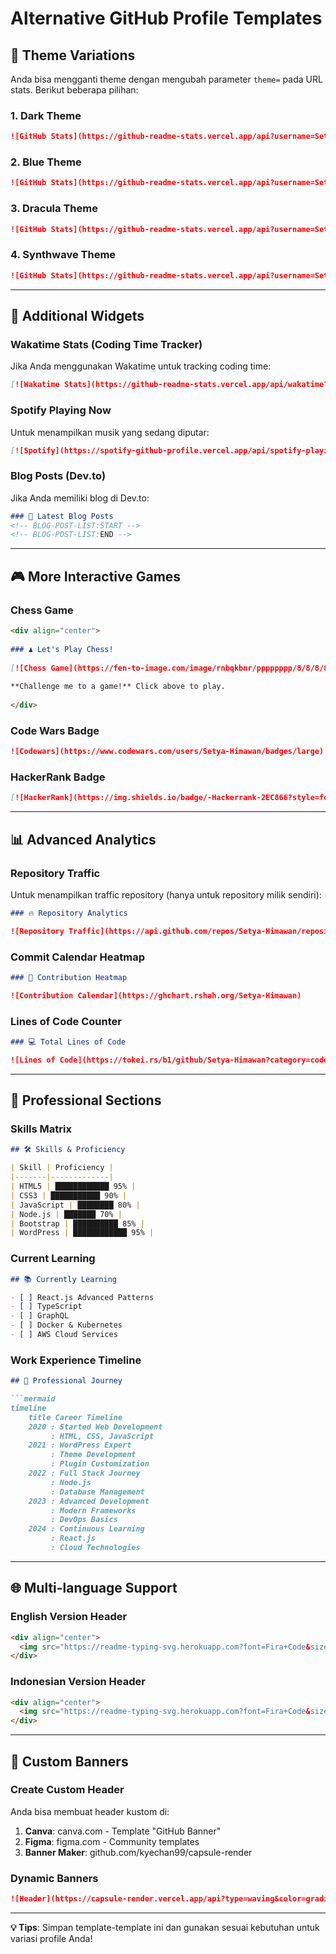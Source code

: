 # Alternative GitHub Profile Templates

## 🎨 Theme Variations

Anda bisa mengganti theme dengan mengubah parameter `theme=` pada URL stats. Berikut beberapa pilihan:

### 1. Dark Theme
```markdown
![GitHub Stats](https://github-readme-stats.vercel.app/api?username=Setya-Himawan&show_icons=true&theme=dark&include_all_commits=true&count_private=true)
```

### 2. Blue Theme  
```markdown
![GitHub Stats](https://github-readme-stats.vercel.app/api?username=Setya-Himawan&show_icons=true&theme=blue-green&include_all_commits=true&count_private=true)
```

### 3. Dracula Theme
```markdown
![GitHub Stats](https://github-readme-stats.vercel.app/api?username=Setya-Himawan&show_icons=true&theme=dracula&include_all_commits=true&count_private=true)
```

### 4. Synthwave Theme
```markdown
![GitHub Stats](https://github-readme-stats.vercel.app/api?username=Setya-Himawan&show_icons=true&theme=synthwave&include_all_commits=true&count_private=true)
```

---

## 🚀 Additional Widgets

### Wakatime Stats (Coding Time Tracker)
Jika Anda menggunakan Wakatime untuk tracking coding time:

```markdown
[![Wakatime Stats](https://github-readme-stats.vercel.app/api/wakatime?username=Setya-Himawan&theme=radical)](https://wakatime.com/@Setya-Himawan)
```

### Spotify Playing Now
Untuk menampilkan musik yang sedang diputar:

```markdown
[![Spotify](https://spotify-github-profile.vercel.app/api/spotify-playing)](https://spotify-github-profile.vercel.app/api/spotify-playing)
```

### Blog Posts (Dev.to)
Jika Anda memiliki blog di Dev.to:

```markdown
### 📝 Latest Blog Posts
<!-- BLOG-POST-LIST:START -->
<!-- BLOG-POST-LIST:END -->
```

---

## 🎮 More Interactive Games

### Chess Game
```markdown
<div align="center">
  
### ♟️ Let's Play Chess!
  
[![Chess Game](https://fen-to-image.com/image/rnbqkbnr/pppppppp/8/8/8/8/PPPPPPPP/RNBQKBNR)](https://lichess.org/)
  
**Challenge me to a game!** Click above to play.
  
</div>
```

### Code Wars Badge
```markdown
![Codewars](https://www.codewars.com/users/Setya-Himawan/badges/large)
```

### HackerRank Badge
```markdown
[![HackerRank](https://img.shields.io/badge/-Hackerrank-2EC866?style=for-the-badge&logo=HackerRank&logoColor=white)](https://www.hackerrank.com/profile/your-username)
```

---

## 📊 Advanced Analytics

### Repository Traffic
Untuk menampilkan traffic repository (hanya untuk repository milik sendiri):

```markdown
### 🔥 Repository Analytics

![Repository Traffic](https://api.github.com/repos/Setya-Himawan/repository-name/traffic/views)
```

### Commit Calendar Heatmap
```markdown
### 📅 Contribution Heatmap

![Contribution Calendar](https://ghchart.rshah.org/Setya-Himawan)
```

### Lines of Code Counter
```markdown
### 💻 Total Lines of Code

![Lines of Code](https://tokei.rs/b1/github/Setya-Himawan?category=code)
```

---

## 🎯 Professional Sections

### Skills Matrix
```markdown
## 🛠️ Skills & Proficiency

| Skill | Proficiency |
|-------|-------------|
| HTML5 | ████████████ 95% |
| CSS3 | ███████████ 90% |
| JavaScript | ████████ 80% |
| Node.js | ███████ 70% |
| Bootstrap | ██████████ 85% |
| WordPress | ████████████ 95% |
```

### Current Learning
```markdown
## 📚 Currently Learning

- [ ] React.js Advanced Patterns
- [ ] TypeScript
- [ ] GraphQL
- [ ] Docker & Kubernetes
- [ ] AWS Cloud Services
```

### Work Experience Timeline
```markdown
## 💼 Professional Journey

```mermaid
timeline
    title Career Timeline
    2020 : Started Web Development
         : HTML, CSS, JavaScript
    2021 : WordPress Expert
         : Theme Development
         : Plugin Customization
    2022 : Full Stack Journey
         : Node.js
         : Database Management
    2023 : Advanced Development
         : Modern Frameworks
         : DevOps Basics
    2024 : Continuous Learning
         : React.js
         : Cloud Technologies
```

---

## 🌐 Multi-language Support

### English Version Header
```markdown
<div align="center">
  <img src="https://readme-typing-svg.herokuapp.com?font=Fira+Code&size=30&duration=3000&pause=1000&color=00D4AA&center=true&vCenter=true&width=600&height=100&lines=Full+Stack+Developer;Web+Developer;WordPress+Expert;Always+Learning!" alt="Typing SVG" />
</div>
```

### Indonesian Version Header
```markdown
<div align="center">
  <img src="https://readme-typing-svg.herokuapp.com?font=Fira+Code&size=30&duration=3000&pause=1000&color=00D4AA&center=true&vCenter=true&width=600&height=100&lines=Full+Stack+Developer;Pengembang+Web;Ahli+WordPress;Selalu+Belajar!" alt="Typing SVG" />
</div>
```

---

## 🎨 Custom Banners

### Create Custom Header
Anda bisa membuat header kustom di:
1. **Canva**: canva.com - Template "GitHub Banner"
2. **Figma**: figma.com - Community templates
3. **Banner Maker**: github.com/kyechan99/capsule-render

### Dynamic Banners
```markdown
![Header](https://capsule-render.vercel.app/api?type=waving&color=gradient&customColorList=0,2,2,5,30&height=300&section=header&text=Setya%20Himawan&fontSize=90&fontColor=ffffff&animation=fadeIn&fontAlignY=38&desc=Full%20Stack%20Developer&descAlignY=51&descAlign=62)
```

---

**💡 Tips**: Simpan template-template ini dan gunakan sesuai kebutuhan untuk variasi profile Anda!